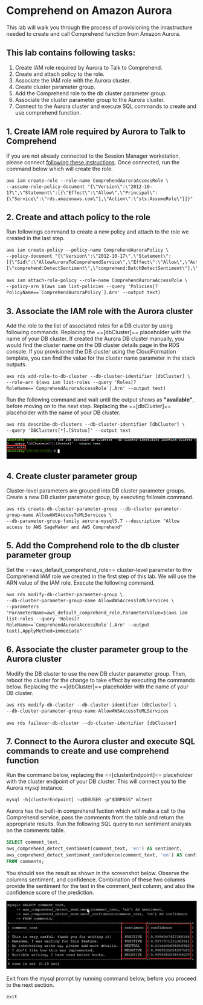 # Comprehend on Amazon Aurora

This lab will walk you through the process of provisioning the inrastructure needed to create and call Comprehend function from Amazon Aurora.

## This lab contains following tasks:

1. Create IAM role required by Aurora to Talk to Comprehend.
2. Create and attach policy to the role.
3. Associate the IAM role with the Aurora cluster.
4. Create cluster parameter group.
5. Add the Comprehend role to the db cluster parameter group.
6. Associate the cluster parameter group to the Aurora cluster.
7. Connect to the Aurora cluster and execute SQL commands to create and use comprehend function.        

## 1. Create IAM role required by Aurora to Talk to Comprehend

If you are not already connected to the Session Manager workstation, please connect [following these instructions](/prereqs/connect/). Once connected, run the command below which will create the role.

``` shell
aws iam create-role --role-name ComprehendAuroraAccessRole \
--assume-role-policy-document "{\"Version\":\"2012-10-17\",\"Statement\":[{\"Effect\":\"Allow\",\"Principal\":{\"Service\":\"rds.amazonaws.com\"},\"Action\":\"sts:AssumeRole\"}]}"
```
 
## 2. Create and attach policy to the role

Run followings command to create a new policy and attach to the role we created in the last step.

```
aws iam create-policy --policy-name ComprehendAuroraPolicy \
--policy-document "{\"Version\":\"2012-10-17\",\"Statement\":[{\"Sid\":\"AllowAuroraToComprehendService\",\"Effect\":\"Allow\",\"Action\":[\"comprehend:DetectSentiment\",\"comprehend:BatchDetectSentiment\"],\"Resource\":\"*\"}]}"

aws iam attach-role-policy --role-name ComprehendAuroraAccessRole \
--policy-arn $(aws iam list-policies --query 'Policies[?PolicyName==`ComprehendAuroraPolicy`].Arn' --output text)

```

## 3. Associate the IAM role with the Aurora cluster

Add the role to the list of associated roles for a DB cluster by using following commands. Replacing the ==[dbCluster]== placeholder with the name of your DB cluster. If  created the Aurora DB cluster manually, you would find the cluster name on the DB cluster details page in the RDS console. If you provisioned the DB cluster using the CloudFormation template, you can find the value for the cluster name parameter in the stack outputs. 

``` shell
aws rds add-role-to-db-cluster --db-cluster-identifier [dbCluster] \
--role-arn $(aws iam list-roles --query 'Roles[?RoleName==`ComprehendAuroraAccessRole`].Arn' --output text)

```
Run the following command and wait until the output shows as **"available"**, before moving on to the next step.  Replacing the ==[dbCluster]== placeholder with the name of your DB cluster.

``` shell
aws rds describe-db-clusters --db-cluster-identifier [dbCluster] \
--query 'DBClusters[*].[Status]' --output text
```

<span class="image">![Reader Load](2-dbcluster-available.png?raw=true)</span>


## 4. Create cluster parameter group

Cluster-level parameters are grouped into DB cluster parameter groups. Create a new DB cluster parameter group, by executing followin command.

``` shell
aws rds create-db-cluster-parameter-group --db-cluster-parameter-group-name AllowAWSAccessToMLServices \
--db-parameter-group-family aurora-mysql5.7 --description "Allow access to AWS SageMaker and AWS Comprehend"  
```

## 5. Add the Comprehend role to the db cluster parameter group

Set the ==aws_default_comprehend_role== cluster-level parameter to thw Comprehend IAM role we created in the first step of this lab. We will use the ARN value of the IAM role. Execute the following command.

``` shell
aws rds modify-db-cluster-parameter-group \
--db-cluster-parameter-group-name AllowAWSAccessToMLServices \
--parameters "ParameterName=aws_default_comprehend_role,ParameterValue=$(aws iam list-roles --query 'Roles[?RoleName==`ComprehendAuroraAccessRole`].Arn' --output text),ApplyMethod=immediate" 
```

## 6. Associate the cluster parameter group to the Aurora cluster
Modify the DB cluster to use the new DB cluster parameter group. Then, reboot the cluster for the change to take effect by executing the commands below. Replacing the ==[dbCluster]== placeholder with the  name of your DB cluster.

``` shell
aws rds modify-db-cluster --db-cluster-identifier [dbCluster] \
--db-cluster-parameter-group-name AllowAWSAccessToMLServices

aws rds failover-db-cluster --db-cluster-identifier [dbCluster]
```

## 7. Connect to the Aurora cluster and execute SQL commands to create and use comprehend function

Run the command below, replacing the ==[clusterEndpoint]== placeholder with the cluster endpoint of your DB cluster. This will connect you to the Aurora mysql  instance.

``` shell
mysql -h[clusterEndpoint] -u$DBUSER -p"$DBPASS" mltest
```

Aurora has the built-in comprehend fuction which will make a call to the Comprehend service, pass the comments from the table and return the appropriate results.
Run the following SQL query to run sentiment analysis on the comments table.

```sql
SELECT comment_text,
aws_comprehend_detect_sentiment(comment_text, 'en') AS sentiment,
aws_comprehend_detect_sentiment_confidence(comment_text, 'en') AS confidence
FROM comments;
```

You should see the result as shown in the screenshot below. Observe the columns sentiment, and confidence. Combination of these two columns provide the sentiment for the text in the comment_text column, and also the confidence score of the prediction.

<span class="image">![Reader Load](1-comprehend-query.png?raw=true)</span>

Exit from the mysql prompt by running command below, before you proceed to the next section.

``` sql
exit
```
